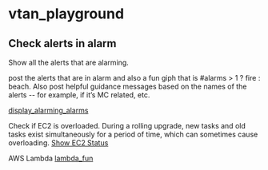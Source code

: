 # vtan_playground

## Check alerts in alarm

Show all the alerts that are alarming.

post the alerts that are in alarm and also a fun giph that is #alarms > 1 ? fire : beach. 
Also post helpful guidance messages based on the names of the alerts -- for example, if it’s MC related, etc.

[display_alarming_alarms](https://console.demo.transposit.com/mc/t/spackle/actions/display_alarming_alarms)

Check if EC2 is overloaded. During a rolling upgrade, new tasks and old tasks exist simultaneously for a period of
time, which can sometimes cause overloading. 
[Show EC2 Status](https://console.demo.transposit.com/mc/t/spackle/actions/show_ec2_status)


AWS Lambda
[lambda_fun](https://console.demo.transposit.com/mc/t/spackle/actions/lambda_fun)